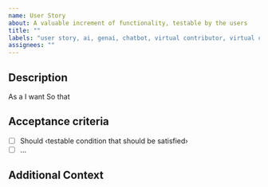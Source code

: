 ```yaml
---
name: User Story
about: A valuable increment of functionality, testable by the users
title: ""
labels: "user story, ai, genai, chatbot, virtual contributor, virtual contributor engine generic"
assignees: ""
---
```


## Description

As a <persona or stakeholder type>
I want <some software feature>
So that <some business value>

## Acceptance criteria

- [ ] Should ‹testable condition that should be satisfied›
- [ ] …

## Additional Context
